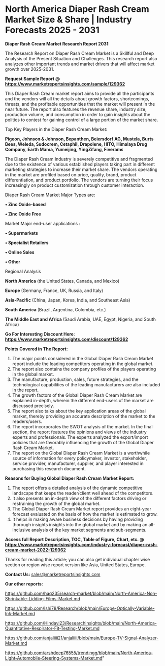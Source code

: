 # North America Diaper Rash Cream Market Size & Share | Industry Forecasts 2025 - 2031

<strong>Diaper Rash Cream Market Research Report 2031</strong>

The Research Report on Diaper Rash Cream Market is a Skillful and Deep Analysis of the Present Situation and Challenges. This research report also analyzes other important trends and market drivers that will affect market growth over 2025-2031.

<strong>Request Sample Report @ <a href=https://www.marketreportsinsights.com/sample/129362>https://www.marketreportsinsights.com/sample/129362</a></strong>

This Diaper Rash Cream market report aims to provide all the participants and the vendors will all the details about growth factors, shortcomings, threats, and the profitable opportunities that the market will present in the near future. The report also features the revenue share, industry size, production volume, and consumption in order to gain insights about the politics to contest for gaining control of a large portion of the market share.

Top Key Players in the Diaper Rash Cream Market:

<strong>Pigeon, Johnson & Johnson, Bepanthen, Beiersdorf AG, Mustela, Burts Bees, Weleda, Sudocrem, Cetaphil, Drapolene, HITO, Himalaya Drug Company, Earth Mama, Yumeijing, YingZifang, Fiverams</strong>

The Diaper Rash Cream Industry is severely competitive and fragmented due to the existence of various established players taking part in different marketing strategies to increase their market share. The vendors operating in the market are profiled based on price, quality, brand, product differentiation, and product portfolio. The vendors are turning their focus increasingly on product customization through customer interaction.

Diaper Rash Cream Market Major Types are:

<strong>• Zinc Oxide-based

• Zinc Oxide Free</strong>

Market Major end-user applications :

<strong>• Supermarkets

• Specialist Retailers

• Online Sales

• Other</strong>

Regional Analysis

</u><strong><b>North America</b></strong> (the United States, Canada, and Mexico)

<strong><b>Europe </b></strong>(Germany, France, UK, Russia, and Italy)

<strong><b>Asia-Pacific</b></strong> (China, Japan, Korea, India, and Southeast Asia)

<strong><b>South America</b></strong> (Brazil, Argentina, Colombia, etc.)

<strong><b>The Middle East and Africa</b></strong> (Saudi Arabia, UAE, Egypt, Nigeria, and South Africa)

<strong>Go For Interesting Discount Here: <a href=https://www.marketreportsinsights.com/discount/129362>https://www.marketreportsinsights.com/discount/129362</a></strong>

<strong>Points Covered in The Report:</strong>
<ol>
  <li>The major points considered in the Global Diaper Rash Cream Market report include the leading competitors operating in the global market.</li>
  <li>The report also contains the company profiles of the players operating in the global market.</li>
  <li>The manufacture, production, sales, future strategies, and the technological capabilities of the leading manufacturers are also included in the report.</li>
  <li>The growth factors of the Global Diaper Rash Cream Market are explained in-depth, wherein the different end-users of the market are discussed precisely.</li>
  <li>The report also talks about the key application areas of the global market, thereby providing an accurate description of the market to the readers/users.</li>
  <li>The report incorporates the SWOT analysis of the market. In the final section, the report features the opinions and views of the industry experts and professionals. The experts analyzed the export/import policies that are favorably influencing the growth of the Global Diaper Rash Cream Market.</li>
  <li>The report on the Global Diaper Rash Cream Market is a worthwhile source of information for every policymaker, investor, stakeholder, service provider, manufacturer, supplier, and player interested in purchasing this research document.</li>
</ol>
<strong>Reasons for Buying Global Diaper Rash Cream Market Report:</strong>

<ol>
  <li>The report offers a detailed analysis of the dynamic competitive landscape that keeps the reader/client well ahead of the competitors.</li>
  <li>It also presents an in-depth view of the different factors driving or restraining the growth of the global market.</li>
  <li>The Global Diaper Rash Cream Market report provides an eight-year forecast evaluated on the basis of how the market is estimated to grow.</li>
  <li>It helps in making aware business decisions by having providing thorough insights insights into the global market and by making an all-inclusive analysis of the key market segments and sub-segments.</li>
</ol>
<strong>Access full Report Description, TOC, Table of Figure, Chart, etc. @ <a href=https://www.marketreportsinsights.com/industry-forecast/diaper-rash-cream-market-2022-129362>https://www.marketreportsinsights.com/industry-forecast/diaper-rash-cream-market-2022-129362</a></strong>


Thanks for reading this article; you can also get individual chapter wise section or region wise report version like Asia, United States, Europe.

<strong>Contact Us:</strong>
sales@marketreportsinsights.com

<strong>Our other reports:</strong>

<a href=https://github.com/haq235/search-market/blob/main/North-America-Non-Shrinkable-Lidding-Films-Market.md>https://github.com/haq235/search-market/blob/main/North-America-Non-Shrinkable-Lidding-Films-Market.md</a>

<a href=https://github.com/Ishi78/Research/blob/main/Europe-Optically-Variable-Ink-Market.md>https://github.com/Ishi78/Research/blob/main/Europe-Optically-Variable-Ink-Market.md</a>

<a href=https://github.com/Hindavi23/Researchinsights/blob/main/North-America-Quantitative-Respirator-Fit-Testing-Market.md>https://github.com/Hindavi23/Researchinsights/blob/main/North-America-Quantitative-Respirator-Fit-Testing-Market.md</a>

<a href=https://github.com/anjaliiii21/anjaliiii/blob/main/Europe-TV-Signal-Analyzer-Market.md>https://github.com/anjaliiii21/anjaliiii/blob/main/Europe-TV-Signal-Analyzer-Market.md</a>

<a href=https://github.com/arshdeep76555/trendingg/blob/main/North-America-Light-Automobile-Steering-Systems-Market.md>https://github.com/arshdeep76555/trendingg/blob/main/North-America-Light-Automobile-Steering-Systems-Market.md</a>"
